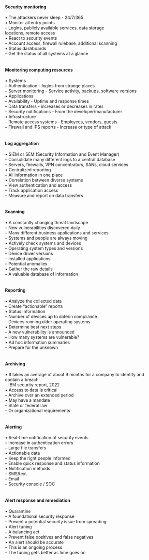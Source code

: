####  Security monitoring  

• The attackers never sleep - 24/7/365  
• Monitor all entry points  
– Logins, publicly available services, data storage  
locations, remote access  
• React to security events  
– Account access, firewall rulebase, additional scanning  
• Status dashboards  
– Get the status of all systems at a glance  
<br>


####  Monitoring computing resources  

• Systems  
– Authentication - logins from strange places  
– Server monitoring - Service activity, backups, software versions  
• Applications  
– Availability - Uptime and response times  
– Data transfers - increases or decreases in rates  
– Security notifications - From the developer/manufacturer  
• Infrastructure  
– Remote access systems - Employees, vendors, guests  
– Firewall and IPS reports - Increase or type of attack  
<br>


####  Log aggregation  

• SIEM or SEM (Security Information and Event Manager)  
– Consolidate many different logs to a central database  
– Servers, firewalls, VPN concentrators, SANs, cloud services  
• Centralized reporting  
– All information in one place  
• Correlation between diverse systems  
– View authentication and access  
– Track application access  
– Measure and report on data transfers  
<br>


####  Scanning  

• A constantly changing threat landscape  
– New vulnerabilities discovered daily  
– Many different business applications and services  
– Systems and people are always moving  
• Actively check systems and devices  
– Operating system types and versions  
– Device driver versions  
– Installed applications  
– Potential anomalies  
• Gather the raw details  
– A valuable database of information  
<br>


####  Reporting  

• Analyze the collected data  
– Create “actionable” reports  
• Status information  
– Number of devices up to date/in compliance  
– Devices running older operating systems  
• Determine best next steps  
– A new vulnerability is announced  
– How many systems are vulnerable?  
• Ad hoc information summaries  
– Prepare for the unknown  
<br>


####  Archiving  

• It takes an average of about 9 months for a company to identify and contain a breach  
– IBM security report, 2022  
• Access to data is critical  
– Archive over an extended period  
• May have a mandate  
– State or federal law  
– Or organizational requirements  
<br>


####  Alerting  

• Real-time notification of security events  
– Increase in authentication errors  
– Large file transfers  
• Actionable data  
– Keep the right people informed  
– Enable quick response and status information  
• Notification methods  
– SMS/text  
– Email  
– Security console / SOC  
<br>


####  Alert response and remediation  

• Quarantine  
– A foundational security response  
– Prevent a potential security issue from spreading  
• Alert tuning  
– A balancing act  
– Prevent false positives and false negatives  
• An alert should be accurate  
– This is an ongoing process  
– The tuning gets better as time goes on
